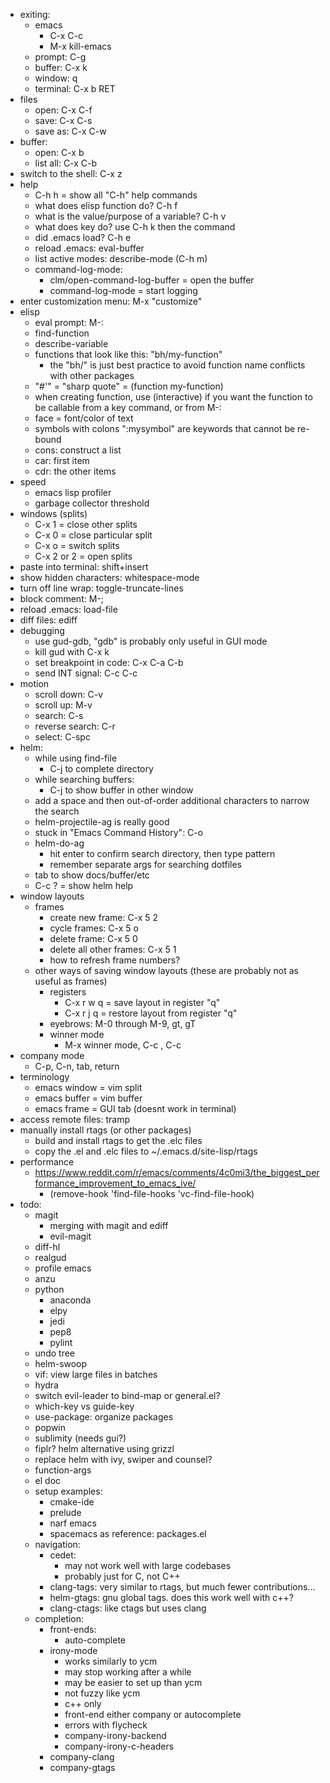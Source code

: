 * exiting:
  * emacs
    * C-x C-c
    * M-x kill-emacs
  * prompt: C-g
  * buffer: C-x k
  * window: q
  * terminal: C-x b RET
* files
  * open: C-x C-f
  * save: C-x C-s
  * save as: C-x C-w
* buffer:
  * open: C-x b
  * list all: C-x C-b
* switch to the shell: C-x z
* help
  * C-h h = show all "C-h" help commands
  * what does elisp function do? C-h f
  * what is the value/purpose of a variable? C-h v
  * what does key do? use C-h k then the command
  * did .emacs load? C-h e
  * reload .emacs: eval-buffer
  * list active modes: describe-mode (C-h m)
  * command-log-mode: 
    * clm/open-command-log-buffer = open the buffer
    * command-log-mode   = start logging
* enter customization menu: M-x "customize"
* elisp
    * eval prompt: M-:
    * find-function
    * describe-variable
    * functions that look like this: "bh/my-function"
      * the "bh/" is just best practice to avoid function name conflicts with other packages
    * "#'" = "sharp quote" = (function my-function)
    * when creating function, use (interactive) if you want the function to be callable from a key command, or from M-:
    * face = font/color of text
    * symbols with colons ":mysymbol" are keywords that cannot be re-bound
    * cons: construct a list
    * car: first item
    * cdr: the other items
* speed
  * emacs lisp profiler
  * garbage collector threshold
* windows (splits)
  * C-x 1 = close other splits
  * C-x 0 = close particular split
  * C-x o = switch splits
  * C-x 2 or 2 = open splits
* paste into terminal: shift+insert
* show hidden characters: whitespace-mode
* turn off line wrap: toggle-truncate-lines
* block comment: M-;
* reload .emacs: load-file
* diff files: ediff
* debugging
  * use gud-gdb, "gdb" is probably only useful in GUI mode
  * kill gud with C-x k
  * set breakpoint in code: C-x C-a C-b
  * send INT signal: C-c C-c
* motion
  * scroll down: C-v
  * scroll up: M-v
  * search: C-s
  * reverse search: C-r
  * select: C-spc
* helm:
  * while using find-file
    * C-j to complete directory
  * while searching buffers:
    * C-j to show buffer in other window
  * add a space and then out-of-order additional characters to narrow the search
  * helm-projectile-ag is really good
  * stuck in "Emacs Command History": C-o
  * helm-do-ag
    * hit enter to confirm search directory, then type pattern
    * remember separate args for searching dotfiles
  * tab to show docs/buffer/etc
  * C-c ? = show helm help
* window layouts
  * frames
    * create new frame: C-x 5 2
    * cycle frames: C-x 5 o
    * delete frame: C-x 5 0
    * delete all other frames: C-x 5 1
    * how to refresh frame numbers?
  * other ways of saving window layouts (these are probably not as useful as frames)
    * registers
      * C-x r w q = save layout in register "q"
      * C-x r j q = restore layout from register "q"
    * eyebrows: M-0 through M-9, gt, gT
    * winner mode
      * M-x winner mode, C-c <left>, C-c <right>
* company mode
  * C-p, C-n, tab, return
* terminology
  * emacs window = vim split
  * emacs buffer = vim buffer
  * emacs frame = GUI tab (doesnt work in terminal)
* access remote files: tramp
* manually install rtags (or other packages)
  * build and install rtags to get the .elc files
  * copy the .el and .elc files to ~/.emacs.d/site-lisp/rtags
* performance
  * https://www.reddit.com/r/emacs/comments/4c0mi3/the_biggest_performance_improvement_to_emacs_ive/
    * (remove-hook 'find-file-hooks 'vc-find-file-hook)
* todo:
  * magit
    * merging with magit and ediff
    * evil-magit
  * diff-hl
  * realgud
  * profile emacs
  * anzu
  * python
    * anaconda
    * elpy
    * jedi
    * pep8
    * pylint
  * undo tree
  * helm-swoop
  * vif: view large files in batches
  * hydra
  * switch evil-leader to bind-map or general.el?
  * which-key vs guide-key
  * use-package: organize packages
  * popwin
  * sublimity (needs gui?)
  * fiplr? helm alternative using grizzl
  * replace helm with ivy, swiper and counsel?
  * function-args
  * el doc
  * setup examples:
    * cmake-ide
    * prelude
    * narf emacs
    * spacemacs as reference: packages.el
  * navigation: 
    * cedet: 
      * may not work well with large codebases
      * probably just for C, not C++
    * clang-tags: very similar to rtags, but much fewer contributions...
    * helm-gtags: gnu global tags. does this work well with c++?
    * clang-ctags: like ctags but uses clang
  * completion:
    * front-ends:
      * auto-complete
    * irony-mode
      * works similarly to ycm
      * may stop working after a while
      * may be easier to set up than ycm
      * not fuzzy like ycm
      * c++ only
      * front-end either company or autocomplete
      * errors with flycheck
      * company-irony-backend
      * company-irony-c-headers
    * company-clang
    * company-gtags
